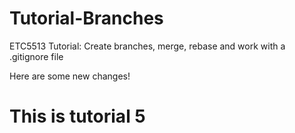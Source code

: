 # Tutorial-Branches
ETC5513 Tutorial: Create branches, merge, rebase and work with a .gitignore file


Here are some new changes!
# This is tutorial 5